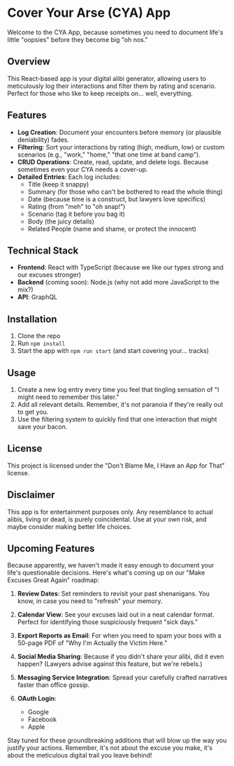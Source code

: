 # Cover Your Arse (CYA) App

Welcome to the CYA App, because sometimes you need to document life's little "oopsies" before they become big "oh nos."

## Overview

This React-based app is your digital alibi generator, allowing users to meticulously log their interactions and filter them by rating and scenario. Perfect for those who like to keep receipts on... well, everything.

## Features

- **Log Creation**: Document your encounters before memory (or plausible deniability) fades.
- **Filtering**: Sort your interactions by rating (high, medium, low) or custom scenarios (e.g., "work," "home," "that one time at band camp").
- **CRUD Operations**: Create, read, update, and delete logs. Because sometimes even your CYA needs a cover-up.
- **Detailed Entries**: Each log includes:
  - Title (keep it snappy)
  - Summary (for those who can't be bothered to read the whole thing)
  - Date (because time is a construct, but lawyers love specifics)
  - Rating (from "meh" to "oh snap!")
  - Scenario (tag it before you bag it)
  - Body (the juicy details)
  - Related People (name and shame, or protect the innocent)

## Technical Stack

- **Frontend**: React with TypeScript (because we like our types strong and our excuses stronger)
- **Backend** (coming soon): Node.js (why not add more JavaScript to the mix?)
- **API**: GraphQL 

## Installation

1. Clone the repo 
2. Run `npm install`
3. Start the app with `npm run start` (and start covering your... tracks)

## Usage

1. Create a new log entry every time you feel that tingling sensation of "I might need to remember this later."
2. Add all relevant details. Remember, it's not paranoia if they're really out to get you.
3. Use the filtering system to quickly find that one interaction that might save your bacon.


## License

This project is licensed under the "Don't Blame Me, I Have an App for That" license.

## Disclaimer

This app is for entertainment purposes only. Any resemblance to actual alibis, living or dead, is purely coincidental. Use at your own risk, and maybe consider making better life choices.

## Upcoming Features

Because apparently, we haven't made it easy enough to document your life's questionable decisions. Here's what's coming up on our "Make Excuses Great Again" roadmap:

1. **Review Dates**: Set reminders to revisit your past shenanigans. You know, in case you need to "refresh" your memory.

2. **Calendar View**: See your excuses laid out in a neat calendar format. Perfect for identifying those suspiciously frequent "sick days."

3. **Export Reports as Email**: For when you need to spam your boss with a 50-page PDF of "Why I'm Actually the Victim Here."

4. **Social Media Sharing**: Because if you didn't share your alibi, did it even happen? (Lawyers advise against this feature, but we're rebels.)

5. **Messaging Service Integration**: Spread your carefully crafted narratives faster than office gossip.

6. **OAuth Login**: 
   - Google
   - Facebook
   - Apple

Stay tuned for these groundbreaking additions that will blow up the way you justify your actions. Remember, it's not about the excuse you make, it's about the meticulous digital trail you leave behind!